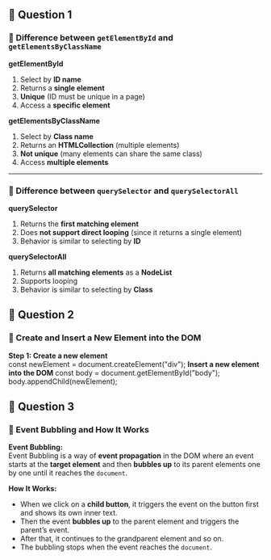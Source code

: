 ## 📌 Question 1

### 🔹 Difference between `getElementById` and `getElementsByClassName`

**getElementById**
1. Select by **ID name**
2. Returns a **single element**
3. **Unique** (ID must be unique in a page)
4. Access a **specific element**

**getElementsByClassName**
1. Select by **Class name**
2. Returns an **HTMLCollection** (multiple elements)
3. **Not unique** (many elements can share the same class)
4. Access **multiple elements**

---

### 🔹 Difference between `querySelector` and `querySelectorAll`

**querySelector**
1. Returns the **first matching element**
2. Does **not support direct looping** (since it returns a single element)
3. Behavior is similar to selecting by **ID**

**querySelectorAll**
1. Returns **all matching elements** as a **NodeList**
2. Supports looping 
3. Behavior is similar to selecting by **Class**

## 📌 Question 2  

### 🔹 Create and Insert a New Element into the DOM  

**Step 1: Create a new element**  
const newElement = document.createElement("div");
**Insert a new element into the DOM**
const body = document.getElementById("body");
body.appendChild(newElement);

## 📌 Question 3  

### 🔹 Event Bubbling and How It Works

**Event Bubbling:**  
Event Bubbling is a way of **event propagation** in the DOM where an event starts at the **target element** and then **bubbles up** to its parent elements one by one until it reaches the `document`.

**How It Works:**  
- When we click on a **child button**, it triggers the event on the button first and shows its own inner text.  
- Then the event **bubbles up** to the parent element and triggers the parent’s event.  
- After that, it continues to the grandparent element and so on.  
- The bubbling stops when the event reaches the `document`.

